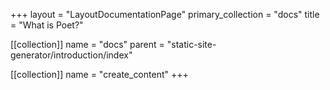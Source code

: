 +++
layout = "LayoutDocumentationPage"
primary_collection = "docs"
title = "What is Poet?"

[[collection]]
name = "docs"
parent = "static-site-generator/introduction/index"

[[collection]]
name = "create_content"
+++

